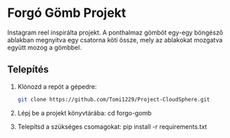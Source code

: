 # Forgó Gömb Projekt

Instagram reel inspirálta projekt. A ponthalmaz gömböt egy-egy böngésző ablakban megnyitva egy csatorna köti össze, mely az ablakokat mozgatva együtt mozog a gömbbel.

## Telepítés

1. Klónozd a repót a gépedre:

   ```bash
   git clone https://github.com/Tomi1229/Project-CloudSphere.git

2. Lépj be a projekt könyvtárába:
    cd forgo-gomb

3. Telepítsd a szükséges csomagokat:
    pip install -r requirements.txt
